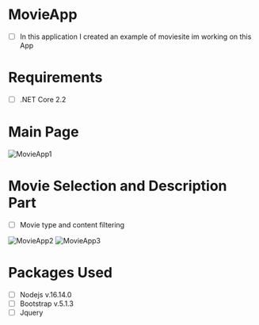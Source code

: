 # MovieApp

- [ ] In this application I created an example of moviesite im working on this App

# Requirements

- [ ] .NET Core 2.2

# Main Page

![MovieApp1](https://user-images.githubusercontent.com/49922817/158376871-20f17916-53e4-4cc7-9d4c-2f32bb3d70ce.png)


# Movie Selection and Description Part

- [ ] Movie type and content filtering


![MovieApp2](https://user-images.githubusercontent.com/49922817/158376997-4f0659a3-597c-468b-95cc-13e3ab23631c.png)
![MovieApp3](https://user-images.githubusercontent.com/49922817/158377004-895931fb-b039-4799-9253-3f0fb2ad3747.png)


# Packages Used
- [ ] Nodejs v.16.14.0
- [ ] Bootstrap v.5.1.3
- [ ] Jquery
